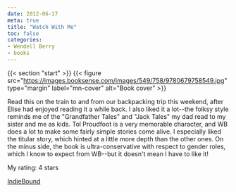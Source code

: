 ```yaml
---
date: 2012-06-17
meta: true
title: "Watch With Me"
toc: false
categories:
- Wendell Berry
- books
---
```


{{< section "start" >}}
{{< figure src="https://images.booksense.com/images/549/758/9780679758549.jpg" type="margin" label="mn-cover" alt="Book cover" >}}

Read this on the train to and from our backpacking trip this weekend, after Elise had enjoyed reading it a while back. I also liked it a lot--the folksy style reminds me of the "Grandfather Tales" and "Jack Tales" my dad read to my sister and me as kids. Tol Proudfoot is a very memorable character, and WB does a lot to make some fairly simple stories come alive. I especially liked the titular story, which hinted at a little more depth than the other ones. On the minus side, the book is ultra-conservative with respect to gender roles, which I know to expect from WB--but it doesn't mean I have to like it!

My rating: 4 stars  

[IndieBound](https://www.indiebound.org/book/9780679758549)
